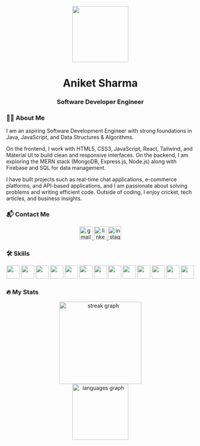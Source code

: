 <div align="center">
  <img height="150" src="https://media.giphy.com/media/M9gbBd9nbDrOTu1Mqx/giphy.gif"  />
</div>

###

<h1 align="center">Aniket Sharma</h1>
<h3 align="center">Software Developer Engineer</h3>

###

<h3 align="left">👨‍💻 About Me</h3>

<p align="left">
I am an aspiring Software Development Engineer with strong foundations in Java, JavaScript, and Data Structures & Algorithms.

On the frontend, I work with HTML5, CSS3, JavaScript, React, Tailwind, and Material UI to build clean and responsive interfaces. On the backend, I am exploring the MERN stack (MongoDB, Express.js, Node.js) along with Firebase and SQL for data management.

I have built projects such as real-time chat applications, e-commerce platforms, and API-based applications, and I am passionate about solving problems and writing efficient code. Outside of coding, I enjoy cricket, tech articles, and business insights.
</p>

###

<h3 align="left">📬 Contact Me</h3>

<div align="center">
  <a href="mailto:aniketsharma1922@gmail.com" target="_blank">
    <img src="https://img.shields.io/static/v1?message=Gmail&logo=gmail&label=&color=D14836&logoColor=white&labelColor=&style=for-the-badge" height="35" alt="gmail logo" />
  </a>
  <a href="https://www.linkedin.com/in/aniket-sharma-1922" target="_blank">
    <img src="https://img.shields.io/static/v1?message=LinkedIn&logo=linkedin&label=&color=0077B5&logoColor=white&labelColor=&style=for-the-badge" height="35" alt="linkedin logo" />
  </a>
  <a href="https://www.instagram.com/aniket_sharma1922" target="_blank">
    <img src="https://img.shields.io/static/v1?message=Instagram&logo=instagram&label=&color=E4405F&logoColor=white&labelColor=&style=for-the-badge" height="35" alt="instagram logo" />
  </a>
</div>

###

<h3 align="left">🛠 Skills</h3>

<div align="center">
  <img src="https://img.shields.io/badge/HTML5-E34F26?style=for-the-badge&logo=html5&logoColor=white" height="35" />
  <img src="https://img.shields.io/badge/CSS3-1572B6?style=for-the-badge&logo=css3&logoColor=white" height="35" />
  <img src="https://img.shields.io/badge/Tailwind-38B2AC?style=for-the-badge&logo=tailwind-css&logoColor=white" height="35" />
  <img src="https://img.shields.io/badge/Material_UI-0081CB?style=for-the-badge&logo=mui&logoColor=white" height="35" />
  <img src="https://img.shields.io/badge/JavaScript-F7DF1E?style=for-the-badge&logo=javascript&logoColor=black" height="35" />
  <img src="https://img.shields.io/badge/React-61DAFB?style=for-the-badge&logo=react&logoColor=black" height="35" />
  <img src="https://img.shields.io/badge/MongoDB-47A248?style=for-the-badge&logo=mongodb&logoColor=white" height="35" />
  <img src="https://img.shields.io/badge/SQL-336791?style=for-the-badge&logo=postgresql&logoColor=white" height="35" />
  <img src="https://img.shields.io/badge/Node.js-339933?style=for-the-badge&logo=nodedotjs&logoColor=white" height="35" />
  <img src="https://img.shields.io/badge/Express.js-000000?style=for-the-badge&logo=express&logoColor=white" height="35" />
  <img src="https://img.shields.io/badge/Firebase-FFCA28?style=for-the-badge&logo=firebase&logoColor=black" height="35" />
  <img src="https://img.shields.io/badge/Java-007396?style=for-the-badge&logo=java&logoColor=white" height="35" />
  <img src="https://img.shields.io/badge/VS_Code-007ACC?style=for-the-badge&logo=visual-studio-code&logoColor=white" height="35" />
</div>

###

<h3 align="left">🔥 My Stats</h3>

<div align="center">
  <img src="https://streak-stats.demolab.com?user=aniketsharma&theme=dark&hide_border=false&border_radius=5" height="220" alt="streak graph" />
  <br/>
  <img src="https://github-readme-stats.vercel.app/api/top-langs/?username=aniketsharma&layout=compact&theme=dark" height="150" alt="languages graph" />
</div>
